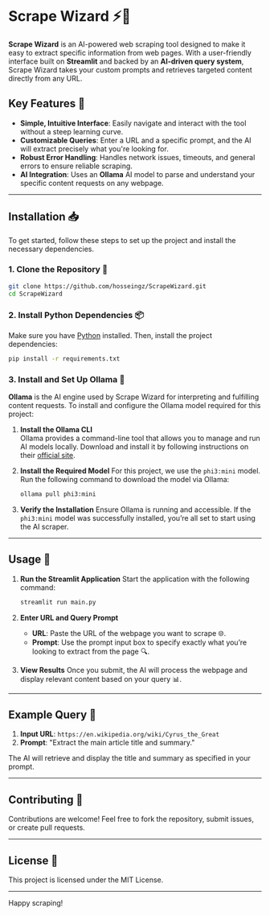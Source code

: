 # Scrape Wizard ⚡️🧙

**Scrape Wizard** is an AI-powered web scraping tool designed to make it easy to extract specific information from web pages. With a user-friendly interface built on **Streamlit** and backed by an **AI-driven query system**, Scrape Wizard takes your custom prompts and retrieves targeted content directly from any URL.

## Key Features 🤩
- **Simple, Intuitive Interface**: Easily navigate and interact with the tool without a steep learning curve.
- **Customizable Queries**: Enter a URL and a specific prompt, and the AI will extract precisely what you're looking for.
- **Robust Error Handling**: Handles network issues, timeouts, and general errors to ensure reliable scraping.
- **AI Integration**: Uses an **Ollama** AI model to parse and understand your specific content requests on any webpage.

---

## Installation 📥

To get started, follow these steps to set up the project and install the necessary dependencies.

### 1. Clone the Repository 📁
```bash
git clone https://github.com/hosseingz/ScrapeWizard.git
cd ScrapeWizard
```

### 2. Install Python Dependencies 📦
Make sure you have [Python](https://www.python.org/) installed. Then, install the project dependencies:

```bash
pip install -r requirements.txt
```

### 3. Install and Set Up Ollama 🧠
**Ollama** is the AI engine used by Scrape Wizard for interpreting and fulfilling content requests. To install and configure the Ollama model required for this project:

1. **Install the Ollama CLI**  
   Ollama provides a command-line tool that allows you to manage and run AI models locally. Download and install it by following instructions on their [official site](https://ollama.com).

2. **Install the Required Model**
   For this project, we use the `phi3:mini` model. Run the following command to download the model via Ollama:

   ```bash
   ollama pull phi3:mini
   ```

3. **Verify the Installation**
   Ensure Ollama is running and accessible. If the `phi3:mini` model was successfully installed, you’re all set to start using the AI scraper.

---

## Usage 🚀

1. **Run the Streamlit Application**
   Start the application with the following command:

   ```bash
   streamlit run main.py
   ```

2. **Enter URL and Query Prompt**
   - **URL**: Paste the URL of the webpage you want to scrape 🌐.
   - **Prompt**: Use the prompt input box to specify exactly what you’re looking to extract from the page 🔍.

3. **View Results**
   Once you submit, the AI will process the webpage and display relevant content based on your query 📊.

---

## Example Query 📝
1. **Input URL**: `https://en.wikipedia.org/wiki/Cyrus_the_Great`
2. **Prompt**: "Extract the main article title and summary."

The AI will retrieve and display the title and summary as specified in your prompt.

---

## Contributing 🤝
Contributions are welcome! Feel free to fork the repository, submit issues, or create pull requests.

---

## License 📄
This project is licensed under the MIT License.

---

Happy scraping!